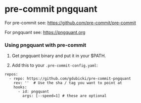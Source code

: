 pre-commit pngquant
===================

For pre-commit see: https://github.com/pre-commit/pre-commit

For pngquant see: https://pngquant.org

### Using pngquant with pre-commit

1. Get pngquant binary and put it in your $PATH.

2. Add this to your `.pre-commit-config.yaml`:

```
repos:
  - repo: https://github.com/gdubicki/pre-commit-pngquant
    rev: ''  # Use the sha / tag you want to point at
    hooks:
      - id: pngquant
        args: [--speed=1] # these are optional
```
